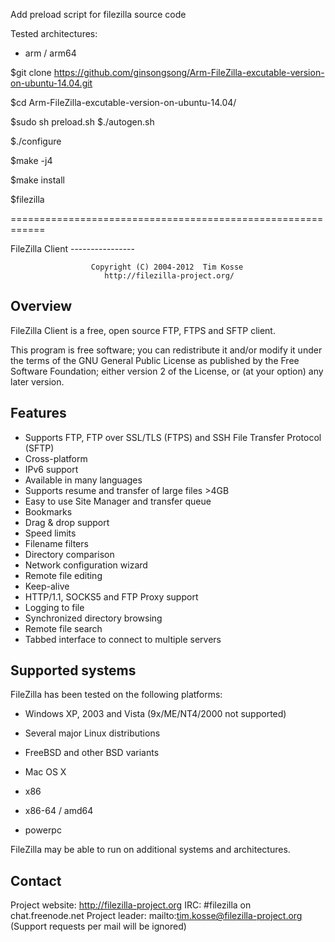 Add preload script for filezilla source code

Tested architectures:
- arm / arm64

$git clone  https://github.com/ginsongsong/Arm-FileZilla-excutable-version-on-ubuntu-14.04.git

$cd Arm-FileZilla-excutable-version-on-ubuntu-14.04/

$sudo sh preload.sh
$./autogen.sh

$./configure

$make -j4  

$make install 

$filezilla


============================================================

 FileZilla Client
                               ----------------

                      Copyright (C) 2004-2012  Tim Kosse
                         http://filezilla-project.org/

Overview
--------

FileZilla Client is a free, open source FTP, FTPS and SFTP client.

This program is free software; you can redistribute it and/or modify
it under the terms of the GNU General Public License as published by
the Free Software Foundation; either version 2 of the License, or
(at your option) any later version.

Features
--------

- Supports FTP, FTP over SSL/TLS (FTPS) and SSH File Transfer Protocol (SFTP)
- Cross-platform
- IPv6 support
- Available in many languages
- Supports resume and transfer of large files >4GB
- Easy to use Site Manager and transfer queue
- Bookmarks
- Drag & drop support
- Speed limits
- Filename filters
- Directory comparison
- Network configuration wizard
- Remote file editing
- Keep-alive
- HTTP/1.1, SOCKS5 and FTP Proxy support
- Logging to file
- Synchronized directory browsing
- Remote file search
- Tabbed interface to connect to multiple servers

Supported systems
-----------------

FileZilla has been tested on the following platforms:
- Windows XP, 2003 and Vista (9x/ME/NT4/2000 not supported)
- Several major Linux distributions
- FreeBSD and other BSD variants
- Mac OS X


- x86
- x86-64 / amd64
- powerpc

FileZilla may be able to run on additional systems and architectures.

Contact
-------

Project website: http://filezilla-project.org
IRC:             #filezilla on chat.freenode.net
Project leader:  mailto:tim.kosse@filezilla-project.org (Support requests per
                 mail will be ignored)


